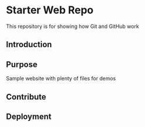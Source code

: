# Starter Web Repo

This repository is for showing how Git and GitHub work

## Introduction


## Purpose

Sample website with plenty of files for demos

## Contribute

## Deployment